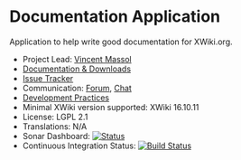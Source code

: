 # Documentation Application

Application to help write good documentation for XWiki.org.

* Project Lead: [Vincent Massol](https://www.xwiki.org/xwiki/bin/view/XWiki/VincentMassol)
* [Documentation & Downloads](https://extensions.xwiki.org/xwiki/bin/view/Extension/Documentation)
* [Issue Tracker](https://jira.xwiki.org/browse/XDOC)
* Communication: [Forum](https://dev.xwiki.org/xwiki/bin/view/Community/Discuss), [Chat](https://dev.xwiki.org/xwiki/bin/view/Community/Chat)
* [Development Practices](https://dev.xwiki.org)
* Minimal XWiki version supported: XWiki 16.10.11
* License: LGPL 2.1
* Translations: N/A
* Sonar Dashboard: [![Status](https://sonarcloud.io/api/project_badges/measure?project=org.xwiki.contrib.documentation:documentation&metric=alert_status)](https://sonarcloud.io/dashboard?id=org.xwiki.contrib.documentation:documentation)
* Continuous Integration Status: [![Build Status](https://ci.xwiki.org/job/XWiki%20Contrib/job/documentation/job/master/badge/icon)](https://ci.xwiki.org/job/XWiki%20Contrib/job/documentation/job/master/)
